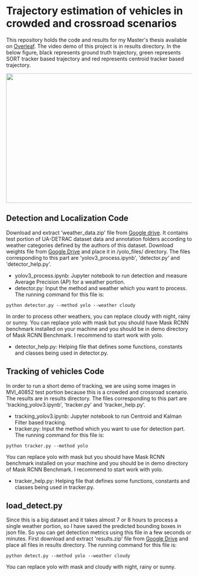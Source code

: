# Trajectory estimation of vehicles in crowded and crossroad scenarios
This repository holds the code and results for my Master's thesis available on [Overleaf](https://www.overleaf.com/read/ctvxrfxkpnft). The video demo of this project is in results directory. In the below figure, black represents ground truth trajectory, green represents SORT tracker based trajectory and red represents centroid tracker based trajectory.
<p align="center">
  <img width="600" height="350" src="https://github.com/hafizas101/Master-s-thesis/blob/master/combined.png">
</p>

## Detection and Localization Code
Download and extract 'weather_data.zip' file from [Google drive](https://drive.google.com/file/d/1_06MuiHz3zsgmRl36kgxoMiDbECR-b02/view?usp=sharing). It contains test portion of UA-DETRAC dataset data and annotation folders according to weather categories defined by the authors of this dataset. Download weights file from [Google Drive](https://drive.google.com/file/d/18Y2f61mW0sq4jHBAjaYkgDNf-uMa4nfV/view?usp=sharing) and place it in /yolo_files/ directory.
The files corresponding to this part are 'yolov3_process.ipynb', 'detector.py' and 'detector_help.py'.
- yolov3_process.ipynb: Jupyter notebook to run detection and measure Average Precision (AP) for a weather portion.
- detector.py: Input the method and weather which you want to process. The running command for this file is:
~~~
python detector.py --method yolo --weather cloudy
~~~
In order to process other weathers, you can replace cloudy with night, rainy or sunny. You can replace yolo with mask but you should have Mask RCNN benchmark installed on your machine and you should be in demo directory of Mask RCNN Benchmark. I recommend to start work with yolo. 
- detector_help.py: Helping file that defines some functions, constants and classes being used in detector.py.

## Tracking of vehicles Code
In order to run a short demo of tracking, we are using some images in MVI_40852 test portion because this is a crowded and crossroad scenario. The results are in results directory.
The files corresponding to this part are 'tracking_yolov3.ipynb', 'tracker.py' and 'tracker_help.py'.
- tracking_yolov3.ipynb: Jupyter notebook to run Centroid and Kalman Filter based tracking.
- tracker.py: Input the method which you want to use for detection part. The running command for this file is:
~~~
python tracker.py --method yolo
~~~
You can replace yolo with mask but you should have Mask RCNN benchmark installed on your machine and you should be in demo directory of Mask RCNN Benchmark. I recommend to start work with yolo. 
- tracker_help.py: Helping file that defines some functions, constants and classes being used in tracker.py.

## load_detect.py
Since this is a big dataset and it takes almost 7 or 8 hours to process a single weather portion, so I have saved the predicted bounding boxes in json file. So you can get detection metrics using this file in a few seconds or minutes. First download and extract 'results.zip' file from [Google Drive](https://drive.google.com/file/d/1iP-nl0mQOOpnARCqz7YLpTArHpbPz440/view?usp=sharing) and place all files in results directory. The running command for this file is:
~~~
python detect.py --method yolo --weather cloudy
~~~
You can replace yolo with mask and cloudy with night, rainy or sunny.
